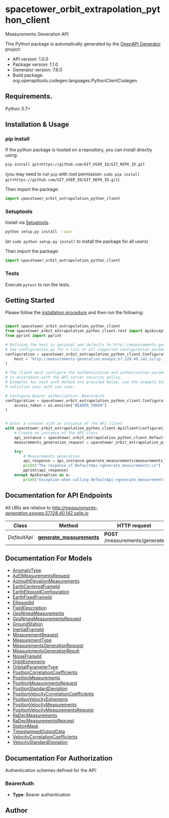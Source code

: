 # spacetower_orbit_extrapolation_python_client
Measurements Generation API

This Python package is automatically generated by the [OpenAPI Generator](https://openapi-generator.tech) project:

- API version: 1.0.0
- Package version: 1.1.0
- Generator version: 7.6.0
- Build package: org.openapitools.codegen.languages.PythonClientCodegen

## Requirements.

Python 3.7+

## Installation & Usage
### pip install

If the python package is hosted on a repository, you can install directly using:

```sh
pip install git+https://github.com/GIT_USER_ID/GIT_REPO_ID.git
```
(you may need to run `pip` with root permission: `sudo pip install git+https://github.com/GIT_USER_ID/GIT_REPO_ID.git`)

Then import the package:
```python
import spacetower_orbit_extrapolation_python_client
```

### Setuptools

Install via [Setuptools](http://pypi.python.org/pypi/setuptools).

```sh
python setup.py install --user
```
(or `sudo python setup.py install` to install the package for all users)

Then import the package:
```python
import spacetower_orbit_extrapolation_python_client
```

### Tests

Execute `pytest` to run the tests.

## Getting Started

Please follow the [installation procedure](#installation--usage) and then run the following:

```python

import spacetower_orbit_extrapolation_python_client
from spacetower_orbit_extrapolation_python_client.rest import ApiException
from pprint import pprint

# Defining the host is optional and defaults to http://measurements-generation.exoops.57.128.40.142.sslip.io
# See configuration.py for a list of all supported configuration parameters.
configuration = spacetower_orbit_extrapolation_python_client.Configuration(
    host = "http://measurements-generation.exoops.57.128.40.142.sslip.io"
)

# The client must configure the authentication and authorization parameters
# in accordance with the API server security policy.
# Examples for each auth method are provided below, use the example that
# satisfies your auth use case.

# Configure Bearer authorization: BearerAuth
configuration = spacetower_orbit_extrapolation_python_client.Configuration(
    access_token = os.environ["BEARER_TOKEN"]
)


# Enter a context with an instance of the API client
with spacetower_orbit_extrapolation_python_client.ApiClient(configuration) as api_client:
    # Create an instance of the API class
    api_instance = spacetower_orbit_extrapolation_python_client.DefaultApi(api_client)
    measurements_generation_request = spacetower_orbit_extrapolation_python_client.MeasurementsGenerationRequest() # MeasurementsGenerationRequest |  (optional)

    try:
        # Measurements generation
        api_response = api_instance.generate_measurements(measurements_generation_request=measurements_generation_request)
        print("The response of DefaultApi->generate_measurements:\n")
        pprint(api_response)
    except ApiException as e:
        print("Exception when calling DefaultApi->generate_measurements: %s\n" % e)

```

## Documentation for API Endpoints

All URIs are relative to *http://measurements-generation.exoops.57.128.40.142.sslip.io*

Class | Method | HTTP request | Description
------------ | ------------- | ------------- | -------------
*DefaultApi* | [**generate_measurements**](docs/DefaultApi.md#generate_measurements) | **POST** /measurements/generate | Measurements generation


## Documentation For Models

 - [AnomalyType](docs/AnomalyType.md)
 - [AzElMeasurementsRequest](docs/AzElMeasurementsRequest.md)
 - [AzimuthElevationMeasurements](docs/AzimuthElevationMeasurements.md)
 - [EarthCenteredFrameId](docs/EarthCenteredFrameId.md)
 - [EarthEllipsoidConfiguration](docs/EarthEllipsoidConfiguration.md)
 - [EarthFixedFrameId](docs/EarthFixedFrameId.md)
 - [EllipsoidId](docs/EllipsoidId.md)
 - [FieldDescription](docs/FieldDescription.md)
 - [GpsNmeaMeasurements](docs/GpsNmeaMeasurements.md)
 - [GpsNmeaMeasurementsRequest](docs/GpsNmeaMeasurementsRequest.md)
 - [GroundStation](docs/GroundStation.md)
 - [InertialFrameId](docs/InertialFrameId.md)
 - [MeasurementRequest](docs/MeasurementRequest.md)
 - [MeasurementType](docs/MeasurementType.md)
 - [MeasurementsGenerationRequest](docs/MeasurementsGenerationRequest.md)
 - [MeasurementsGenerationResult](docs/MeasurementsGenerationResult.md)
 - [NoiseFrameId](docs/NoiseFrameId.md)
 - [OrbitEphemeris](docs/OrbitEphemeris.md)
 - [OrbitalParameterType](docs/OrbitalParameterType.md)
 - [PositionCorrelationCoefficients](docs/PositionCorrelationCoefficients.md)
 - [PositionMeasurements](docs/PositionMeasurements.md)
 - [PositionMeasurementsRequest](docs/PositionMeasurementsRequest.md)
 - [PositionStandardDeviation](docs/PositionStandardDeviation.md)
 - [PositionVelocityCorrelationCoefficients](docs/PositionVelocityCorrelationCoefficients.md)
 - [PositionVelocityEphemeris](docs/PositionVelocityEphemeris.md)
 - [PositionVelocityMeasurements](docs/PositionVelocityMeasurements.md)
 - [PositionVelocityMeasurementsRequest](docs/PositionVelocityMeasurementsRequest.md)
 - [RaDecMeasurements](docs/RaDecMeasurements.md)
 - [RaDecMeasurementsRequest](docs/RaDecMeasurementsRequest.md)
 - [StationMask](docs/StationMask.md)
 - [TimestampedOutputData](docs/TimestampedOutputData.md)
 - [VelocityCorrelationCoefficients](docs/VelocityCorrelationCoefficients.md)
 - [VelocityStandardDeviation](docs/VelocityStandardDeviation.md)


<a id="documentation-for-authorization"></a>
## Documentation For Authorization


Authentication schemes defined for the API:
<a id="BearerAuth"></a>
### BearerAuth

- **Type**: Bearer authentication


## Author





